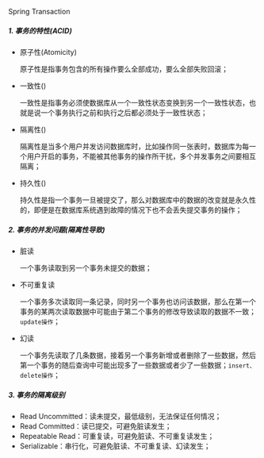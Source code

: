Spring Transaction



##### 1. 事务的特性(ACID)

- 原子性(Atomicity)

  原子性是指事务包含的所有操作要么全部成功，要么全部失败回滚；

- 一致性()

  一致性是指事务必须使数据库从一个一致性状态变换到另一个一致性状态，也就是说一个事务执行之前和执行之后都必须处于一致性状态；

- 隔离性()

  隔离性是当多个用户并发访问数据库时，比如操作同一张表时，数据库为每一个用户开启的事务，不能被其他事务的操作所干扰，多个并发事务之间要相互隔离；

- 持久性()

  持久性是指一个事务一旦被提交了，那么对数据库中的数据的改变就是永久性的，即便是在数据库系统遇到故障的情况下也不会丢失提交事务的操作；



##### 2. 事务的并发问题(隔离性导致)

- 脏读

  一个事务读取到另一个事务未提交的数据；

- 不可重复读

  一个事务多次读取同一条记录，同时另一个事务也访问该数据，那么在第一个事务的某两次读取数据中可能由于第二个事务的修改导致读取的数据不一致；`update操作`；

- 幻读

  一个事务先读取了几条数据，接着另一个事务新增或者删除了一些数据，然后第一个事务的随后查询中可能出现多了一些数据或者少了一些数据；`insert、delete操作`；



##### 3. 事务的隔离级别

- Read Uncommitted：读未提交，最低级别，无法保证任何情况；
- Read Committed：读已提交，可避免脏读发生；
- Repeatable Read：可重复读，可避免脏读、不可重复读发生；
- Serializable：串行化，可避免脏读、不可重复读、幻读发生；